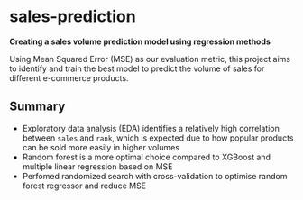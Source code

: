 # sales-prediction
**Creating a sales volume prediction model using regression methods**

Using Mean Squared Error (MSE) as our evaluation metric, this project aims to identify and train the best model to predict the volume of sales for different e-commerce products.

## Summary
- Exploratory data analysis (EDA) identifies a relatively high correlation between `sales` and `rank`, which is expected due to how popular products can be sold more easily in higher volumes
- Random forest is a more optimal choice compared to XGBoost and multiple linear regression based on MSE
- Perfomed randomized search with cross-validation to optimise random forest regressor and reduce MSE

